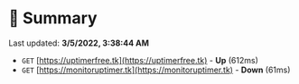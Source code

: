 # 📖 Summary
Last updated: **3/5/2022, 3:38:44 AM**

- `GET` [https://uptimerfree.tk](https://uptimerfree.tk) - **Up** (612ms)
- `GET` [https://monitoruptimer.tk](https://monitoruptimer.tk) - **Down** (61ms)
